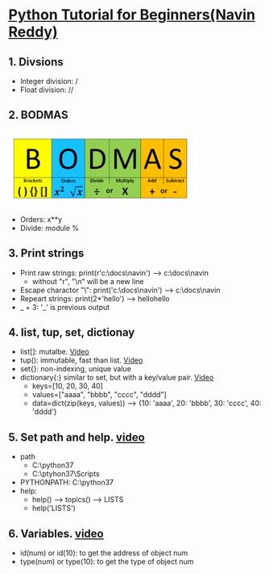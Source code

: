 # [Python Tutorial for Beginners(Navin Reddy)](https://www.youtube.com/watch?v=DWgzHbglNIo&list=PLsyeobzWxl7poL9JTVyndKe62ieoN-MZ3&index=4)
## 1. Divsions
  * Integer division: /
  * Float division: //
## 2. BODMAS
![alt text](https://github.com/davidzheng66/notes/blob/master/Python/bodmas.PNG)

* Orders: x**y
* Divide: module %
## 3. Print strings
* Print raw strings: print(r'c:\docs\navin') --> c:\docs\navin
  * without "r", "\n" will be a new line
* Escape charactor "\\": print('c:\docs\\navin') --> c:\docs\navin
* Repeart strings: print(2*'hello') --> hellohello
* _ + 3: '_' is previous output
## 4. list, tup, set, dictionay
* list[]: mutalbe. [Video](https://www.youtube.com/watch?v=Eaz5e6M8tL4)
* tup(): immutable, fast than list. [Video](https://www.youtube.com/watch?v=Mf7eFtbVxFM)
* set{}: non-indexing, unique value
* dictionary{:} similar to set, but with a key/value pair. [Video](https://www.youtube.com/watch?v=2IsF7DEtVjg&list=PLsyeobzWxl7poL9JTVyndKe62ieoN-MZ3&index=8)
  * keys=[10, 20, 30, 40]
  * values=["aaaa", "bbbb", "cccc", "dddd"]
  * data=dict(zip(keys, values)) --> {10: 'aaaa', 20: 'bbbb', 30: 'cccc', 40: 'dddd'}
## 5. Set path and help. [video](https://www.youtube.com/watch?v=4V14G5_CNGg&list=PLsyeobzWxl7poL9JTVyndKe62ieoN-MZ3&index=9) 
* path 
   * C:\python37
   * C:\ptyhon37\Scripts
* PYTHONPATH: C:\python37
* help:
   * help() --> topics() --> LISTS
   * help('LISTS')
## 6. Variables. [video](https://www.youtube.com/watch?v=_OZIAHg5i7M&list=PLsyeobzWxl7poL9JTVyndKe62ieoN-MZ3&index=11)
* id(num) or id(10): to get the address of object num
* type(num) or type(10): to get the type of object num
